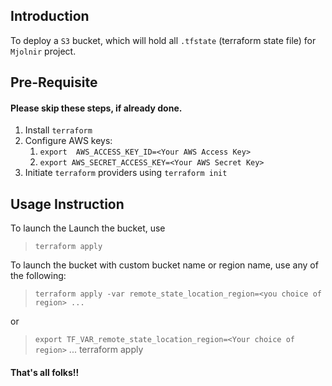 ## Introduction
To deploy a `S3` bucket, which will hold all `.tfstate` (terraform state file) for `Mjolnir` project.

## Pre-Requisite
#### Please skip these steps, if already done.
 1. Install `terraform`
 2. Configure AWS keys:
	 1. `export  AWS_ACCESS_KEY_ID=<Your AWS Access Key>`
	 2. `export AWS_SECRET_ACCESS_KEY=<Your AWS Secret Key>`
3. Initiate `terraform` providers using `terraform init`

## Usage Instruction
To launch the Launch the bucket, use
> `terraform apply`

To launch the bucket with custom bucket name or region name, use any of the following:
> `terraform apply -var remote_state_location_region=<you choice of region> ...`

or
> `export TF_VAR_remote_state_location_region=<Your choice of region>`
> ...
> terraform apply

#### That's all folks!!
